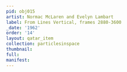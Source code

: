 ```yaml
---
pid: obj015
artist: Normac McLaren and Evelyn Lambart
label: From Lines Vertical, frames 2880-3600
_date: '1962'
order: '14'
layout: qatar_item
collection: particlesinspace
thumbnail: 
full: 
manifest: 
---
```

